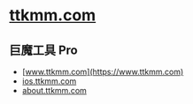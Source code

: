 # [ttkmm.com](https://ttkmm.com)


## 巨魔工具 Pro

- [www.ttkmm.com](https://www.ttkmm.com)
- [ios.ttkmm.com](https://ios.ttkmm.com)
- [about.ttkmm.com](https://about.ttkmm.com)

